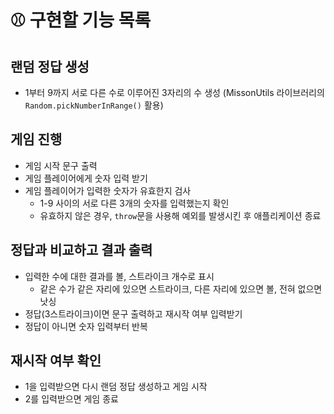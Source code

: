 # ⚾ 구현할 기능 목록

## 랜덤 정답 생성
- 1부터 9까지 서로 다른 수로 이루어진 3자리의 수 생성 (MissonUtils 라이브러리의 `Random.pickNumberInRange()` 활용)

## 게임 진행
- 게임 시작 문구 출력
- 게임 플레이어에게 숫자 입력 받기
- 게임 플레이어가 입력한 숫자가 유효한지 검사
  - 1-9 사이의 서로 다른 3개의 숫자를 입력했는지 확인
  - 유효하지 않은 경우, `throw`문을 사용해 예외를 발생시킨 후 애플리케이션 종료

## 정답과 비교하고 결과 출력
- 입력한 수에 대한 결과를 볼, 스트라이크 개수로 표시
  - 같은 수가 같은 자리에 있으면 스트라이크, 다른 자리에 있으면 볼, 전혀 없으면 낫싱
- 정답(3스트라이크)이면 문구 출력하고 재시작 여부 입력받기
- 정답이 아니면 숫자 입력부터 반복

## 재시작 여부 확인
- 1을 입력받으면 다시 랜덤 정답 생성하고 게임 시작
- 2를 입력받으면 게임 종료